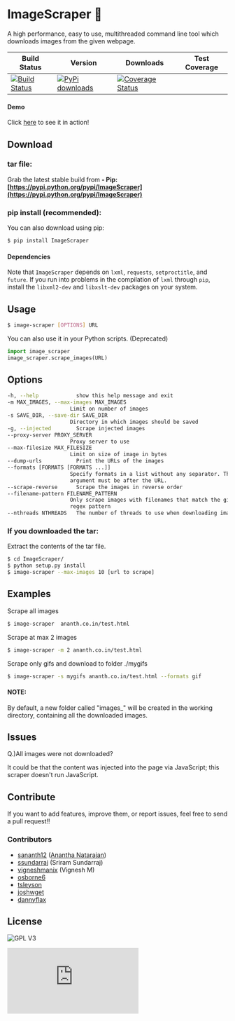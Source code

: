 ImageScraper :page_with_curl:
============
A high performance, easy to use, multithreaded command line tool which downloads images from the given webpage.

| Build Status | Version | Downloads | Test Coverage |
| ------------ | ------- | --------- | ------------- |
| [![Build Status](https://travis-ci.org/sananth12/ImageScraper.svg?branch=master)](https://travis-ci.org/sananth12/ImageScraper) | [![PyPi downloads](http://img.shields.io/badge/downloads-30k%20total-blue.svg)](https://pypi.python.org/pypi/ImageScraper) | [![Coverage Status](https://coveralls.io/repos/sananth12/ImageScraper/badge.svg?branch=coverage)](https://coveralls.io/r/sananth12/ImageScraper?branch=coverage) |

#### Demo
Click [here](http://showterm.io/d3aef5bc3f37cd49757d1#fast) to see it in action!

Download
--------
### tar file:
Grab the latest stable build from **- Pip: [https://pypi.python.org/pypi/ImageScraper](https://pypi.python.org/pypi/ImageScraper)** 

### pip install (recommended):
You can also download using pip:
```sh
$ pip install ImageScraper
``` 
#### **Dependencies**
Note that ``ImageScraper`` depends on ``lxml``, ``requests``, ``setproctitle``, and ``future``. 
If you run into problems in the compilation of ``lxml`` through ``pip``, install the ``libxml2-dev`` and ``libxslt-dev`` packages on your system.

Usage
-----
```sh
$ image-scraper [OPTIONS] URL
```


You can also use it in your Python scripts. (Deprecated)
```py
import image_scraper
image_scraper.scrape_images(URL)
```

Options
-------
```sh
-h, --help            show this help message and exit
-m MAX_IMAGES, --max-images MAX_IMAGES
                    Limit on number of images
-s SAVE_DIR, --save-dir SAVE_DIR
                    Directory in which images should be saved
-g, --injected        Scrape injected images
--proxy-server PROXY_SERVER
                    Proxy server to use
--max-filesize MAX_FILESIZE
                    Limit on size of image in bytes
--dump-urls           Print the URLs of the images
--formats [FORMATS [FORMATS ...]]
                    Specify formats in a list without any separator. This
                    argument must be after the URL.
--scrape-reverse      Scrape the images in reverse order
--filename-pattern FILENAME_PATTERN
                    Only scrape images with filenames that match the given
                    regex pattern
--nthreads NTHREADS   The number of threads to use when downloading images.
```

### If you downloaded the tar:
Extract the contents of the tar file.


```sh
$ cd ImageScraper/
$ python setup.py install
$ image-scraper --max-images 10 [url to scrape]

```

Examples
--------

Scrape all images 
```sh
$ image-scraper  ananth.co.in/test.html
```

Scrape at max 2 images
```sh
$ image-scraper -m 2 ananth.co.in/test.html
```

Scrape only gifs and download to folder ./mygifs
```sh
$ image-scraper -s mygifs ananth.co.in/test.html --formats gif
```

#### NOTE:
By default, a new folder called "images_<domain>" will be created in the working directory, containing all the downloaded images.


Issues
------

Q.)All images were not downloaded?

It could be that the content was injected into the page via JavaScript; this scraper doesn't run JavaScript. 
 

Contribute
----------
If you want to add features, improve them, or report issues, feel free to send a pull request!!

### Contributors

- [sananth12](https://github.com/sananth12) ([Anantha Natarajan](http://ananth.co.in))
- [ssundarraj](https://github.com/ssundarraj) (Sriram Sundarraj)
- [vigneshmanix](https://github.com/vigneshmanix) (Vignesh M) 
- [osborne6](https://github.com/osborne6)
- [tsleyson](https://github.com/tsleyson)
- [joshwget](https://github.com/joshwget)
- [dannyflax](https://github.com/dannyflax)

License
-------
![GPL V3](https://raw.githubusercontent.com/sananth12/ImageScraper/master/images/gpl.png)


[![Analytics](https://ga-beacon.appspot.com/UA-60764448-1/ImageScraper/README.md)](https://github.com/igrigorik/ga-beacon)
